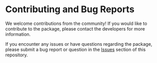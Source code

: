 # Contributing and Bug Reports

We welcome contributions from the community! If you would like to contribute to the package, please contact the developers for more information.

If you encounter any issues or have questions regarding the package, please submit a bug report or question in the [Issues](https://github.com/richiedlon/SoftwareDevProject/issues) section of this repository.